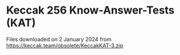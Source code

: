 # Keccak 256 Know-Answer-Tests (KAT)

Files downloaded on 2 January 2024 from https://keccak.team/obsolete/KeccakKAT-3.zip
